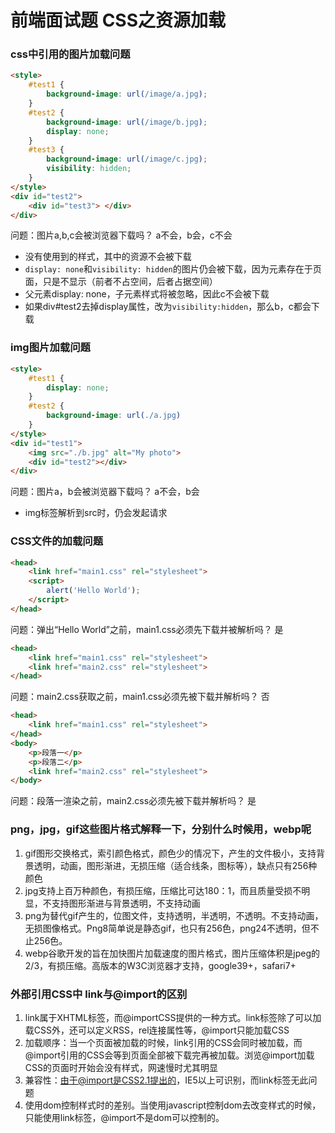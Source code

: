 # 前端面试题 CSS之资源加载

### css中引用的图片加载问题
```html
<style>
    #test1 {
        background-image: url(/image/a.jpg);
    }   
    #test2 {
        background-image: url(/image/b.jpg);
        display: none;
    } 
    #test3 {
        background-image: url(/image/c.jpg);
        visibility: hidden;
    }
</style>
<div id="test2">
    <div id="test3"> </div>
</div>
```

问题：图片a,b,c会被浏览器下载吗？  a不会，b会，c不会

* 没有使用到的样式，其中的资源不会被下载
* `display: none`和`visibility: hidden`的图片仍会被下载，因为元素存在于页面，只是不显示（前者不占空间，后者占据空间）
* 父元素display: none，子元素样式将被忽略，因此c不会被下载
* 如果div#test2去掉display属性，改为`visibility:hidden`，那么b，c都会下载

### img图片加载问题
```html
<style>
    #test1 {
        display: none;
    }
    #test2 {
        background-image: url(./a.jpg)
    }
</style>
<div id="test1">
    <img src="./b.jpg" alt="My photo">
    <div id="test2"></div>
</div>
```

问题：图片a，b会被浏览器下载吗？  a不会，b会 

* img标签解析到src时，仍会发起请求

### CSS文件的加载问题
```html
<head>
    <link href="main1.css" rel="stylesheet">
    <script>
        alert('Hello World');
    </script>
</head>
```

问题：弹出“Hello World”之前，main1.css必须先下载并被解析吗？ 是

```html
<head>
    <link href="main1.css" rel="stylesheet">
    <link href="main2.css" rel="stylesheet">
</head>
```

问题：main2.css获取之前，main1.css必须先被下载并解析吗？  否

```html
<head>
    <link href="main1.css" rel="stylesheet">
</head>
<body>
    <p>段落一</p>
    <p>段落二</p>
    <link href="main2.css" rel="stylesheet">
</body>
```

问题：段落一渲染之前，main2.css必须先被下载并解析吗？ 是

### png，jpg，gif这些图片格式解释一下，分别什么时候用，webp呢
1. gif图形交换格式，索引颜色格式，颜色少的情况下，产生的文件极小，支持背景透明，动画，图形渐进，无损压缩（适合线条，图标等），缺点只有256种颜色
2. jpg支持上百万种颜色，有损压缩，压缩比可达180：1，而且质量受损不明显，不支持图形渐进与背景透明，不支持动画
3. png为替代gif产生的，位图文件，支持透明，半透明，不透明。不支持动画，无损图像格式。Png8简单说是静态gif，也只有256色，png24不透明，但不止256色。
4. webp谷歌开发的旨在加快图片加载速度的图片格式，图片压缩体积是jpeg的2/3，有损压缩。高版本的W3C浏览器才支持，google39+，safari7+

### 外部引用CSS中 link与@import的区别
1. link属于XHTML标签，而@importCSS提供的一种方式。link标签除了可以加载CSS外，还可以定义RSS，rel连接属性等，@import只能加载CSS
2. 加载顺序：当一个页面被加载的时候，link引用的CSS会同时被加载，而@import引用的CSS会等到页面全部被下载完再被加载。浏览@import加载CSS的页面时开始会没有样式，网速慢时尤其明显
3. 兼容性：由于@import是CSS2.1提出的，IE5以上可识别，而link标签无此问题
4. 使用dom控制样式时的差别。当使用javascript控制dom去改变样式的时候，只能使用link标签，@import不是dom可以控制的。



